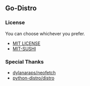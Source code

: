 ## Go-Distro

### License

You can choose whichever you prefer.

- [MIT LICENSE](./LICENSE.txt)
- [MIT-SUSHI](./SUSHI.md)

### Special Thanks

- [dylanaraps/neofetch](https://github.com/dylanaraps/neofetch)
- [python-distro/distro](https://github.com/python-distro/distro)


